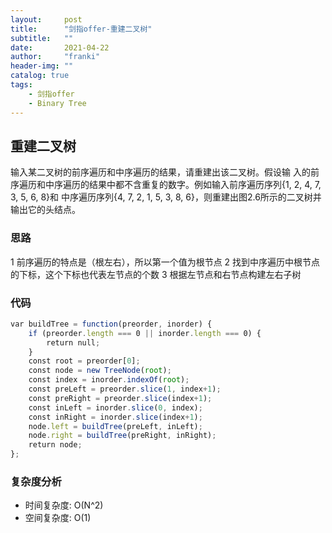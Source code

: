 ```yaml
---
layout:     post
title:      "剑指offer-重建二叉树"
subtitle:   ""
date:       2021-04-22
author:     "franki"
header-img: ""
catalog: true
tags:
    - 剑指offer
    - Binary Tree
---
```


## 重建二叉树

输入某二叉树的前序遍历和中序遍历的结果，请重建出该二叉树。假设输
入的前序遍历和中序遍历的结果中都不含重复的数字。例如输入前序遍历序列{1, 2, 4, 7, 3, 5, 6, 8}和
中序遍历序列{4, 7, 2, 1, 5, 3, 8, 6}，则重建出图2.6所示的二叉树并输出它的头结点。

### 思路

1 前序遍历的特点是（根左右），所以第一个值为根节点
2 找到中序遍历中根节点的下标，这个下标也代表左节点的个数
3 根据左节点和右节点构建左右子树

### 代码

```js
var buildTree = function(preorder, inorder) {
    if (preorder.length === 0 || inorder.length === 0) {
        return null;
    }
    const root = preorder[0];
    const node = new TreeNode(root);
    const index = inorder.indexOf(root);
    const preLeft = preorder.slice(1, index+1);
    const preRight = preorder.slice(index+1);
    const inLeft = inorder.slice(0, index);
    const inRight = inorder.slice(index+1);
    node.left = buildTree(preLeft, inLeft);
    node.right = buildTree(preRight, inRight);
    return node;
};
```

### 复杂度分析

- 时间复杂度: O(N^2)
- 空间复杂度: O(1)
